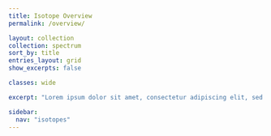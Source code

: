 ```yaml
---
title: Isotope Overview
permalink: /overview/

layout: collection
collection: spectrum
sort_by: title
entries_layout: grid
show_excerpts: false

classes: wide

excerpt: "Lorem ipsum dolor sit amet, consectetur adipiscing elit, sed do eiusmod tempor incididunt ut labore et dolore magna aliqua. Sed cras ornare arcu dui. Feugiat in ante metus dictum at tempor commodo. Purus sit amet volutpat consequat. Risus quis varius quam quisque id diam."

sidebar:
  nav: "isotopes"
---
```


